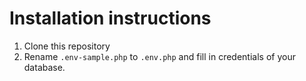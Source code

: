 # Installation instructions
1. Clone this repository
2. Rename `.env-sample.php` to `.env.php` and fill in credentials of your database.
